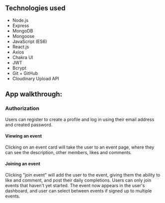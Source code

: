 ## Technologies used

- Node.js
- Express
- MongoDB
- Mongoose
- JavaScript (ES6)
- React.js
- Axios
- Chakra UI
- JWT
- Bcrypt
- Git + GitHub
- Cloudinary Upload API

## App walkthrough:

### Authorization

Users can register to create a profile and log in using their email address and created password.

#### Viewing an event

Clicking on an event card will take the user to an event page, where they can see the description, other members, likes and comments.

#### Joining an event

Clicking "join event" will add the user to the event, giving them the ability to like and comment, and post their daily completions. Users can only join events that haven't yet started. The event now appears in the user's dashboard, and user can select between events if signed up to multiple events.
